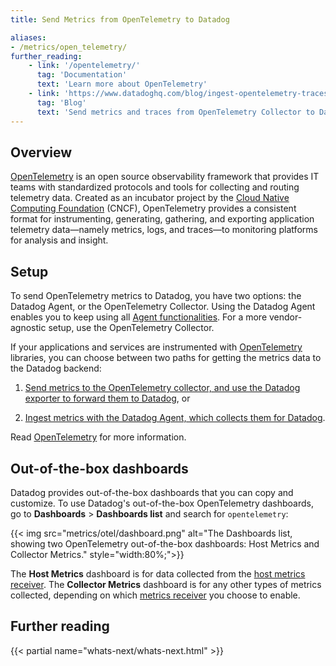```yaml
---
title: Send Metrics from OpenTelemetry to Datadog

aliases:
- /metrics/open_telemetry/
further_reading:
    - link: '/opentelemetry/'
      tag: 'Documentation'
      text: 'Learn more about OpenTelemetry'
    - link: 'https://www.datadoghq.com/blog/ingest-opentelemetry-traces-metrics-with-datadog-exporter/'
      tag: 'Blog'
      text: 'Send metrics and traces from OpenTelemetry Collector to Datadog via Datadog Exporter'
---
```


## Overview

[OpenTelemetry][1] is an open source observability framework that provides IT teams with standardized protocols and tools for collecting and routing telemetry data. Created as an incubator project by the [Cloud Native Computing Foundation][2] (CNCF), OpenTelemetry provides a consistent format for instrumenting, generating, gathering, and exporting application telemetry data—namely metrics, logs, and traces—to monitoring platforms for analysis and insight.

## Setup

To send OpenTelemetry metrics to Datadog, you have two options: the Datadog Agent, or the OpenTelemetry Collector. Using the Datadog Agent enables you to keep using all [Agent functionalities][3]. For a more vendor-agnostic setup, use the OpenTelemetry Collector.

If your applications and services are instrumented with [OpenTelemetry][4] libraries, you can choose between two paths for getting the metrics data to the Datadog backend:

1. [Send metrics to the OpenTelemetry collector, and use the Datadog exporter to forward them to Datadog][5], or

2. [Ingest metrics with the Datadog Agent, which collects them for Datadog][6].

Read [OpenTelemetry][7] for more information.

## Out-of-the-box dashboards

Datadog provides out-of-the-box dashboards that you can copy and customize. To use Datadog's out-of-the-box OpenTelemetry dashboards, go to **Dashboards** > **Dashboards list** and search for `opentelemetry`:

{{< img src="metrics/otel/dashboard.png" alt="The Dashboards list, showing two OpenTelemetry out-of-the-box dashboards: Host Metrics and Collector Metrics." style="width:80%;">}}

The **Host Metrics** dashboard is for data collected from the [host metrics receiver][8]. The **Collector Metrics** dashboard is for any other types of metrics collected, depending on which [metrics receiver][9] you choose to enable.

## Further reading

{{< partial name="whats-next/whats-next.html" >}}

[1]: https://opentelemetry.io/
[2]: https://www.cncf.io/
[3]: https://www.datadoghq.com/pricing/?product=infrastructure#infrastructure
[4]: https://opentelemetry.io/docs/
[5]: /opentelemetry/otel_collector_datadog_exporter/
[6]: /opentelemetry/otlp_ingest_in_the_agent/
[7]: /opentelemetry/
[8]: https://github.com/open-telemetry/opentelemetry-collector-contrib/tree/main/receiver/hostmetricsreceiver
[9]: https://github.com/open-telemetry/opentelemetry-collector-contrib/tree/main/receiver
